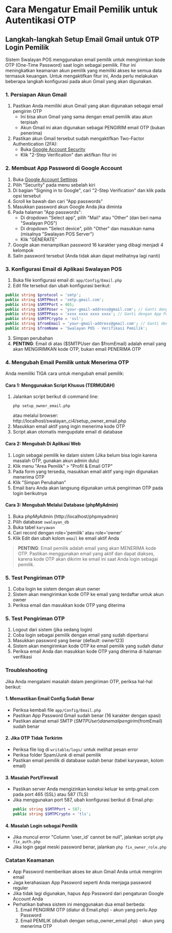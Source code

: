 # Cara Mengatur Email Pemilik untuk Autentikasi OTP

## Langkah-langkah Setup Email Gmail untuk OTP Login Pemilik

Sistem Swalayan POS menggunakan email pemilik untuk mengirimkan kode OTP (One-Time Password) saat login sebagai pemilik. Fitur ini meningkatkan keamanan akun pemilik yang memiliki akses ke semua data termasuk keuangan. Untuk mengaktifkan fitur ini, Anda perlu melakukan beberapa langkah konfigurasi pada akun Gmail yang akan digunakan.

### 1. Persiapan Akun Gmail

1. Pastikan Anda memiliki akun Gmail yang akan digunakan sebagai email pengirim OTP
   - Ini bisa akun Gmail yang sama dengan email pemilik atau akun terpisah
   - Akun Gmail ini akan digunakan sebagai PENGIRIM email OTP (bukan penerima)
2. Pastikan akun Gmail tersebut sudah mengaktifkan Two-Factor Authentication (2FA):
   - Buka [Google Account Security](https://myaccount.google.com/security)
   - Klik "2-Step Verification" dan aktifkan fitur ini

### 2. Membuat App Password di Google Account

1. Buka [Google Account Settings](https://myaccount.google.com/)
2. Pilih "Security" pada menu sebelah kiri
3. Di bagian "Signing in to Google", cari "2-Step Verification" dan klik pada opsi tersebut
4. Scroll ke bawah dan cari "App passwords"
5. Masukkan password akun Google Anda jika diminta
6. Pada halaman "App passwords":
   - Di dropdown "Select app", pilih "Mail" atau "Other" (dan beri nama "Swalayan POS")
   - Di dropdown "Select device", pilih "Other" dan masukkan nama (misalnya "Swalayan POS Server")
   - Klik "GENERATE"
7. Google akan menampilkan password 16 karakter yang dibagi menjadi 4 kelompok
8. Salin password tersebut (Anda tidak akan dapat melihatnya lagi nanti)

### 3. Konfigurasi Email di Aplikasi Swalayan POS

1. Buka file konfigurasi email di: `app/Config/Email.php`
2. Edit file tersebut dan ubah konfigurasi berikut:

```php
public string $protocol = 'smtp';
public string $SMTPHost = 'smtp.gmail.com';
public string $SMTPPort = 465;
public string $SMTPUser = 'your-gmail-address@gmail.com'; // Ganti dengan email Gmail Anda
public string $SMTPPass = 'xxxx xxxx xxxx xxxx'; // Ganti dengan App Password yang didapatkan dari langkah sebelumnya
public string $SMTPCrypto = 'ssl';
public string $fromEmail = 'your-gmail-address@gmail.com'; // Ganti dengan email Gmail yang sama
public string $fromName = 'Swalayan POS - Verifikasi Pemilik';
```

3. Simpan perubahan
4. **PENTING**: Email di atas ($SMTPUser dan $fromEmail) adalah email yang akan MENGIRIMKAN kode OTP, bukan email PENERIMA OTP

### 4. Mengubah Email Pemilik untuk Menerima OTP

Anda memiliki TIGA cara untuk mengubah email pemilik:

#### Cara 1: Menggunakan Script Khusus (TERMUDAH)
1. Jalankan script berikut di command line:
   ```
   php setup_owner_email.php
   ```
   atau melalui browser: http://localhost/swalayan_ci4/setup_owner_email.php
2. Masukkan email aktif yang ingin menerima kode OTP
3. Script akan otomatis mengupdate email di database

#### Cara 2: Mengubah Di Aplikasi Web
1. Login sebagai pemilik ke dalam sistem 
   (Jika belum bisa login karena masalah OTP, gunakan akun admin dulu)
2. Klik menu "Area Pemilik" > "Profil & Email OTP"
3. Pada form yang tersedia, masukkan email aktif yang ingin digunakan menerima OTP
4. Klik "Simpan Perubahan"
5. Email baru Anda akan langsung digunakan untuk pengiriman OTP pada login berikutnya

#### Cara 3: Mengubah Melalui Database (phpMyAdmin)
1. Buka phpMyAdmin (http://localhost/phpmyadmin)
2. Pilih database `swalayan_db`
3. Buka tabel `karyawan`
4. Cari record dengan role='pemilik' atau role='owner'
5. Klik Edit dan ubah kolom `email` ke email aktif Anda

> **PENTING**: Email pemilik adalah email yang akan MENERIMA kode OTP. Pastikan menggunakan email yang aktif dan dapat diakses, karena kode OTP akan dikirim ke email ini saat Anda login sebagai pemilik.

### 5. Test Pengiriman OTP

1. Coba login ke sistem dengan akun owner
2. Sistem akan mengirimkan kode OTP ke email yang terdaftar untuk akun owner
3. Periksa email dan masukkan kode OTP yang diterima

### 5. Test Pengiriman OTP

1. Logout dari sistem (jika sedang login)
2. Coba login sebagai pemilik dengan email yang sudah diperbarui
3. Masukkan password yang benar (default: owner123)
4. Sistem akan mengirimkan kode OTP ke email pemilik yang sudah diatur
5. Periksa email Anda dan masukkan kode OTP yang diterima di halaman verifikasi

### Troubleshooting

Jika Anda mengalami masalah dalam pengiriman OTP, periksa hal-hal berikut:

#### 1. Memastikan Email Config Sudah Benar
- Periksa kembali file `app/Config/Email.php`
- Pastikan App Password Gmail sudah benar (16 karakter dengan spasi)
- Pastikan alamat email SMTP ($SMTPUser) dan email pengirim ($fromEmail) sudah benar

#### 2. Jika OTP Tidak Terkirim
- Periksa file log di `writable/logs/` untuk melihat pesan error
- Periksa folder Spam/Junk di email pemilik
- Pastikan email pemilik di database sudah benar (tabel karyawan, kolom email)

#### 3. Masalah Port/Firewall
- Pastikan server Anda mengizinkan koneksi keluar ke smtp.gmail.com pada port 465 (SSL) atau 587 (TLS)
- Jika menggunakan port 587, ubah konfigurasi berikut di Email.php:
  ```php
  public string $SMTPPort = 587;
  public string $SMTPCrypto = 'tls';
  ```

#### 4. Masalah Login sebagai Pemilik
- Jika muncul error "Column 'user_id' cannot be null", jalankan script `php fix_auth.php`
- Jika login gagal meski password benar, jalankan `php fix_owner_role.php`

### Catatan Keamanan

- App Password memberikan akses ke akun Gmail Anda untuk mengirim email
- Jaga kerahasiaan App Password seperti Anda menjaga password reguler
- Jika tidak lagi digunakan, hapus App Password dari pengaturan Google Account Anda
- Perhatikan bahwa sistem ini menggunakan dua email berbeda:
  1. Email PENGIRIM OTP (diatur di Email.php) - akun yang perlu App Password
  2. Email PEMILIK (diubah dengan setup_owner_email.php) - akun yang menerima OTP
